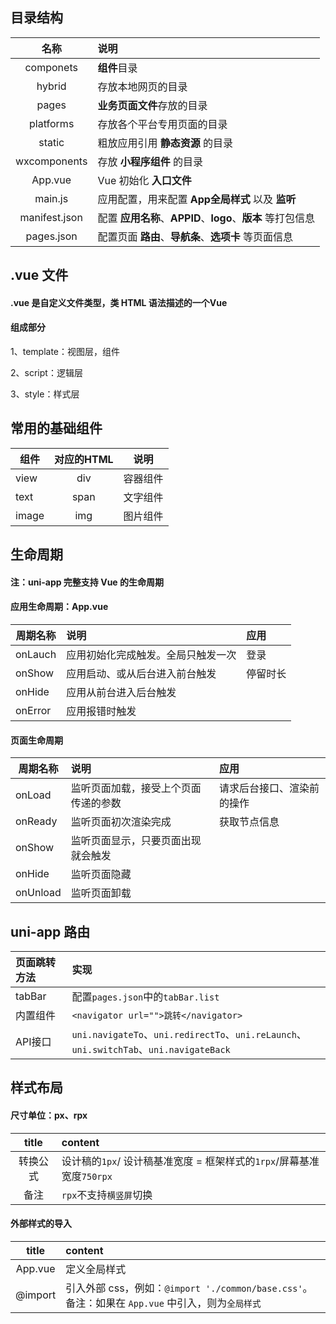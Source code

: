 
## 目录结构

名称|说明
:--:|:--
componets|**组件**目录
hybrid|存放本地网页的目录
pages|**业务页面文件**存放的目录
platforms|存放各个平台专用页面的目录
static|粗放应用引用 **静态资源** 的目录
wxcomponents|存放 **小程序组件** 的目录
App.vue|Vue 初始化 **入口文件**
main.js|应用配置，用来配置 **App全局样式** 以及 **监听**
manifest.json|配置 **应用名称**、**APPID**、**logo**、**版本** 等打包信息
pages.json|配置页面 **路由**、**导航条**、**选项卡** 等页面信息


## .vue 文件

#### .vue 是自定义文件类型，类 HTML 语法描述的一个Vue

#### 组成部分

1、template：视图层，组件

2、script：逻辑层

3、style：样式层


## 常用的基础组件
组件|对应的HTML|说明
--|:--:|:--:
view|div|容器组件
text|span|文字组件
image|img|图片组件


## 生命周期

#### 注：uni-app 完整支持 Vue 的生命周期

#### 应用生命周期：App.vue

周期名称|说明|应用
--|:---|:--
onLauch|应用初始化完成触发。全局只触发一次|登录
onShow|应用启动、或从后台进入前台触发|停留时长
onHide|应用从前台进入后台触发|
onError|应用报错时触发|

#### 页面生命周期

周期名称|说明|应用
--|:---|:--
onLoad|监听页面加载，接受上个页面传递的参数|请求后台接口、渲染前的操作
onReady|监听页面初次渲染完成|获取节点信息
onShow|监听页面显示，只要页面出现就会触发|
onHide|监听页面隐藏|
onUnload|监听页面卸载|


## uni-app 路由

页面跳转方法|实现
:--|:--
tabBar|配置```pages.json```中的```tabBar.list```
内置组件|```<navigator url="">跳转</navigator>```
API接口|```uni.navigateTo```、```uni.redirectTo```、```uni.reLaunch```、```uni.switchTab```、```uni.navigateBack```


## 样式布局

#### 尺寸单位：px、rpx
title|content
:--:|:--
转换公式|设计稿的```1px```/ 设计稿基准宽度 = 框架样式的```1rpx```/屏幕基准宽度```750rpx```
备注|```rpx```不支持```横竖屏```切换

#### 外部样式的导入

title|content
:--:|:--
App.vue|定义全局样式
@import|引入外部 css，例如：```@import './common/base.css'```。备注：如果在 ```App.vue``` 中引入，则为```全局样式```
